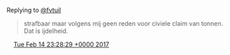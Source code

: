 Replying to [@fvtuil](https://twitter.com/fvtuil/status/831645427103588352)

> strafbaar maar volgens mij geen reden voor civiele claim van tonnen\. Dat is ijdelheid\.

<img src="../../media/tweet.ico" width="12" /> [Tue Feb 14 23:28:29 +0000 2017](https://twitter.com/DromerDenker/status/831646321933168640)